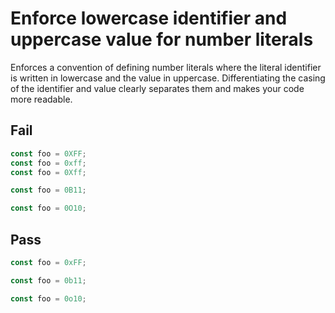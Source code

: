 # Enforce lowercase identifier and uppercase value for number literals

Enforces a convention of defining number literals where the literal identifier is written in lowercase and the value in uppercase. Differentiating the casing of the identifier and value clearly separates them and makes your code more readable.


## Fail

```js
const foo = 0XFF;
const foo = 0xff;
const foo = 0Xff;
```

```js
const foo = 0B11;
```

```js
const foo = 0O10;
```


## Pass

```js
const foo = 0xFF;
```

```js
const foo = 0b11;
```

```js
const foo = 0o10;
```
